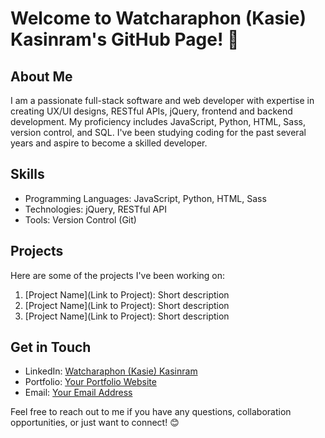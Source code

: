 # Welcome to Watcharaphon (Kasie) Kasinram's GitHub Page! 🚀

## About Me
I am a passionate full-stack software and web developer with expertise in creating UX/UI designs, RESTful APIs, jQuery, frontend and backend development. My proficiency includes JavaScript, Python, HTML, Sass, version control, and SQL. I've been studying coding for the past several years and aspire to become a skilled developer.

## Skills
- Programming Languages: JavaScript, Python, HTML, Sass
- Technologies: jQuery, RESTful API
- Tools: Version Control (Git)

## Projects
Here are some of the projects I've been working on:
1. [Project Name](Link to Project): Short description
2. [Project Name](Link to Project): Short description
3. [Project Name](Link to Project): Short description

## Get in Touch
- LinkedIn: [Watcharaphon (Kasie) Kasinram](https://www.linkedin.com/in/watcharaphon-kasinram/)
- Portfolio: [Your Portfolio Website](Link)
- Email: [Your Email Address](mailto:youremail@example.com)

Feel free to reach out to me if you have any questions, collaboration opportunities, or just want to connect! 😊
